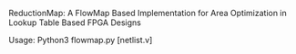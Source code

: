 ReductionMap: A FlowMap Based Implementation for Area Optimization in Lookup Table Based FPGA Designs

Usage: Python3 flowmap.py [netlist.v]
